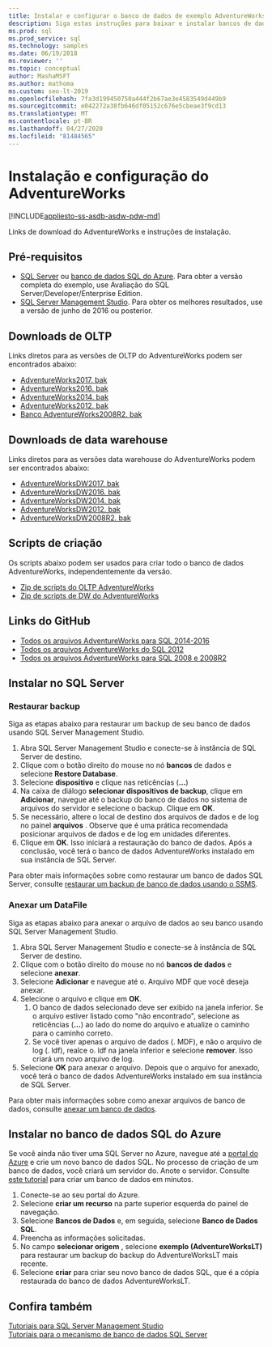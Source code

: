 ```yaml
---
title: Instalar e configurar o banco de dados de exemplo AdventureWorks
description: Siga estas instruções para baixar e instalar bancos de dados de exemplo do AdventureWorks com SQL Server Management Studio ou no banco de dados SQL do Azure.
ms.prod: sql
ms.prod_service: sql
ms.technology: samples
ms.date: 06/19/2018
ms.reviewer: ''
ms.topic: conceptual
author: MashaMSFT
ms.author: mathoma
ms.custom: seo-lt-2019
ms.openlocfilehash: 7fa3d199450750a444f2b67ae3e4583549d449b9
ms.sourcegitcommit: e042272a38fb646df05152c676e5cbeae3f9cd13
ms.translationtype: MT
ms.contentlocale: pt-BR
ms.lasthandoff: 04/27/2020
ms.locfileid: "81484565"
---
```

# <a name="adventureworks-installation-and-configuration"></a>Instalação e configuração do AdventureWorks
[!INCLUDE[appliesto-ss-asdb-asdw-pdw-md](../includes/appliesto-ss-asdb-asdw-pdw-md.md)]

Links de download do AdventureWorks e instruções de instalação. 

## <a name="prerequisites"></a>Pré-requisitos

- [SQL Server](https://www.microsoft.com/evalcenter/evaluate-sql-server-2016) ou [banco de dados SQL do Azure](https://azure.microsoft.com/services/sql-database/). Para obter a versão completa do exemplo, use Avaliação do SQL Server/Developer/Enterprise Edition.
- [SQL Server Management Studio](../ssms/download-sql-server-management-studio-ssms.md). Para obter os melhores resultados, use a versão de junho de 2016 ou posterior.
 
## <a name="oltp-downloads"></a>Downloads de OLTP

Links diretos para as versões de OLTP do AdventureWorks podem ser encontrados abaixo:

- [AdventureWorks2017. bak](https://github.com/Microsoft/sql-server-samples/releases/download/adventureworks/AdventureWorks2017.bak)
- [AdventureWorks2016. bak](https://github.com/Microsoft/sql-server-samples/releases/download/adventureworks/AdventureWorks2016.bak)
- [AdventureWorks2014. bak](https://github.com/Microsoft/sql-server-samples/releases/download/adventureworks/AdventureWorks2014.bak)
- [AdventureWorks2012. bak](https://github.com/Microsoft/sql-server-samples/releases/download/adventureworks/AdventureWorks2012.bak)
- [Banco AdventureWorks2008R2. bak](https://github.com/Microsoft/sql-server-samples/releases/download/adventureworks2008r2/adventure-works-2008r2-oltp.bak)


## <a name="data-warehouse-downloads"></a>Downloads de data warehouse

Links diretos para as versões data warehouse do AdventureWorks podem ser encontrados abaixo:

- [AdventureWorksDW2017. bak](https://github.com/Microsoft/sql-server-samples/releases/download/adventureworks/AdventureWorksDW2017.bak)
- [AdventureWorksDW2016. bak](https://github.com/Microsoft/sql-server-samples/releases/download/adventureworks/AdventureWorksDW2016.bak)
- [AdventureWorksDW2014. bak](https://github.com/Microsoft/sql-server-samples/releases/download/adventureworks/AdventureWorksDW2014.bak)
- [AdventureWorksDW2012. bak](https://github.com/Microsoft/sql-server-samples/releases/download/adventureworks/AdventureWorksDW2012.bak)
- [AdventureWorksDW2008R2. bak](https://github.com/microsoft/sql-server-samples/releases/download/adventureworks2008r2/adventure-works-2008r2-dw.bak)

## <a name="creation-scripts"></a>Scripts de criação
Os scripts abaixo podem ser usados para criar todo o banco de dados AdventureWorks, independentemente da versão. 

- [Zip de scripts do OLTP AdventureWorks](https://github.com/Microsoft/sql-server-samples/releases/download/adventureworks/AdventureWorks-oltp-install-script.zip)
- [Zip de scripts de DW do AdventureWorks](https://github.com/Microsoft/sql-server-samples/releases/download/adventureworks/AdventureWorksDW-data-warehouse-install-script.zip)

## <a name="github-links"></a>Links do GitHub

- [Todos os arquivos AdventureWorks para SQL 2014-2016](https://github.com/Microsoft/sql-server-samples/releases/tag/adventureworks)
- [Todos os arquivos AdventureWorks do SQL 2012](https://github.com/Microsoft/sql-server-samples/releases/tag/adventureworks2012)
- [Todos os arquivos AdventureWorks para SQL 2008 e 2008R2](https://github.com/Microsoft/sql-server-samples/releases/tag/adventureworks2008r2)

## <a name="install-to-sql-server"></a>Instalar no SQL Server

### <a name="restore-backup"></a>Restaurar backup
Siga as etapas abaixo para restaurar um backup de seu banco de dados usando SQL Server Management Studio. 

1. Abra SQL Server Management Studio e conecte-se à instância de SQL Server de destino.
2. Clique com o botão direito do mouse no nó **bancos** de dados e selecione **Restore Database**.
3. Selecione **dispositivo** e clique nas reticências (**...**)
4. Na caixa de diálogo **selecionar dispositivos de backup**, clique em **Adicionar**, navegue até o backup do banco de dados no sistema de arquivos do servidor e selecione o backup. Clique em **OK**.
5. Se necessário, altere o local de destino dos arquivos de dados e de log no painel **arquivos** . Observe que é uma prática recomendada posicionar arquivos de dados e de log em unidades diferentes.
6. Clique em **OK**. Isso iniciará a restauração do banco de dados. Após a conclusão, você terá o banco de dados AdventureWorks instalado em sua instância de SQL Server.

Para obter mais informações sobre como restaurar um banco de dados SQL Server, consulte [restaurar um backup de banco de dados usando o SSMS](../relational-databases/backup-restore/restore-a-database-backup-using-ssms.md).


### <a name="attach-a-datafile"></a>Anexar um DataFile
Siga as etapas abaixo para anexar o arquivo de dados ao seu banco usando SQL Server Management Studio.

1. Abra SQL Server Management Studio e conecte-se à instância de SQL Server de destino.
2. Clique com o botão direito do mouse no nó **bancos de dados** e selecione **anexar**.
3. Selecione **Adicionar** e navegue até o. Arquivo MDF que você deseja anexar. 
1. Selecione o arquivo e clique em **OK**. 
    1. O banco de dados selecionado deve ser exibido na janela inferior. Se o arquivo estiver listado como "não encontrado", selecione as reticências (**...**) ao lado do nome do arquivo e atualize o caminho para o caminho correto. 
    1. Se você tiver apenas o arquivo de dados (. MDF), e não o arquivo de log (. ldf), realce o. ldf na janela inferior e selecione **remover**. Isso criará um novo arquivo de log. 
1. Selecione **OK** para anexar o arquivo. Depois que o arquivo for anexado, você terá o banco de dados AdventureWorks instalado em sua instância de SQL Server.  

Para obter mais informações sobre como anexar arquivos de banco de dados, consulte [anexar um banco de dados](../relational-databases/databases/attach-a-database.md). 

## <a name="install-to-azure-sql-database"></a>Instalar no banco de dados SQL do Azure


Se você ainda não tiver uma SQL Server no Azure, navegue até a [portal do Azure](https://portal.azure.com/) e crie um novo banco de dados SQL. No processo de criação de um banco de dados, você criará um servidor do. Anote o servidor. Consulte [este tutorial](https://azure.microsoft.com/documentation/articles/sql-database-get-started/) para criar um banco de dados em minutos.

1. Conecte-se ao seu portal do Azure.
1. Selecione **criar um recurso** na parte superior esquerda do painel de navegação. 
1. Selecione **Bancos de Dados** e, em seguida, selecione **Banco de Dados SQL**. 
1. Preencha as informações solicitadas.
1. No campo **selecionar origem** , selecione **exemplo (AdventureWorksLT)** para restaurar um backup do backup do AdventureWorksLT mais recente.
1. Selecione **criar** para criar seu novo banco de dados SQL, que é a cópia restaurada do banco de dados AdventureWorksLT. 


## <a name="see-also"></a>Confira também
[Tutoriais para SQL Server Management Studio](../ssms/tutorials/tutorial-sql-server-management-studio.md)   
[Tutoriais para o mecanismo de banco de dados SQL Server](../relational-databases/database-engine-tutorials.md)
